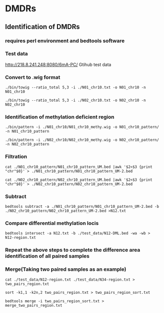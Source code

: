 # DMDRs
## Identification of DMDRs
### requires perl environment and bedtools software
### Test data
http://218.8.241.248:8080/6mA-PC/
Gtihub test data
### Convert to .wig format

`./bin/towig --ratio_total 5,3 -i ./N01_chr10.txt -o N01_chr10 -n N01_chr10`

`./bin/towig --ratio_total 5,3 -i ./N02_chr10.txt -o N02_chr10 -n N02_chr10`

### Identification of methylation deficient region

`./bin/pattern -i ./N01_chr10/N01_chr10_methy.wig -o N01_chr10_pattern/ -n N01_chr10_pattern`

`./bin/pattern -i ./N02_chr10/N02_chr10_methy.wig -o N02_chr10_pattern/ -n N02_chr10_pattern`

### Filtration

`cat ./N01_chr10_pattern/N01_chr10_pattern_UM.bed |awk '$2<$3 {print "chr"$0}' > ./N01_chr10_pattern/N01_chr10_pattern_UM-2.bed`

`cat ./N02_chr10_pattern/N02_chr10_pattern_UM.bed |awk '$2<$3 {print "chr"$0}' > ./N02_chr10_pattern/N02_chr10_pattern_UM-2.bed`

### Subtract

`bedtools subtract -a ./N01_chr10_pattern/N01_chr10_pattern_UM-2.bed -b ./N02_chr10_pattern/N02_chr10_pattern_UM-2.bed >N12.txt`
### Compare differential methylation locis

`bedtools intersect -a N12.txt -b ./test_data/N12-DML.bed -wa -wb > N12-region.txt`

### Repeat the above steps to complete the difference area identification of all paired samples
### Merge(Taking two paired samples as an example)

`cat ./test_data/N12-region.txt ./test_data/N34-region.txt > two_pairs_region.txt`

`sort -k1,1 -k2n,2 two_pairs_region.txt > two_pairs_region_sort.txt`

`bedtools merge -i two_pairs_region_sort.txt > merge_two_pairs_region.txt`

